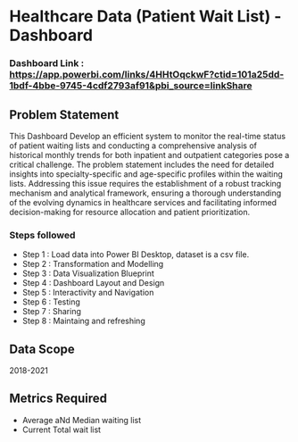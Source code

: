 # Healthcare Data (Patient Wait List) - Dashboard

### Dashboard Link : https://app.powerbi.com/links/4HHtOqckwF?ctid=101a25dd-1bdf-4bbe-9745-4cdf2793af91&pbi_source=linkShare

## Problem Statement 

This Dashboard Develop an efficient system to monitor the real-time status of patient waiting lists and conducting a comprehensive analysis of historical monthly trends for both inpatient and outpatient categories pose a critical challenge. The problem statement includes the need for detailed insights into specialty-specific and age-specific profiles within the waiting lists. Addressing this issue requires the establishment of a robust tracking mechanism and analytical framework, ensuring a thorough understanding of the evolving dynamics in healthcare services and facilitating informed decision-making for resource allocation and patient prioritization.

### Steps followed 
- Step 1 : Load data into Power BI Desktop, dataset is a csv file.
- Step 2 : Transformation and Modelling
- Step 3 : Data Visualization Blueprint
- Step 4 : Dashboard Layout and Design 
- Step 5 : Interactivity and Navigation 
- Step 6 : Testing 
- Step 7 : Sharing 
- Step 8 : Maintaing and refreshing


## Data Scope 
2018-2021

## Metrics Required 
- Average aNd Median waiting list 
- Current Total wait list  
